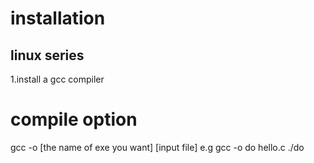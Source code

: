 # installation
## linux series
1.install a gcc compiler
# compile option
gcc -o [the name of exe you want] [input file]
e.g  gcc -o do hello.c
./do




